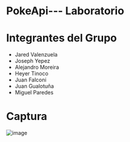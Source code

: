 # PokeApi--- Laboratorio
# Integrantes del Grupo
* Jared Valenzuela
* Joseph Yepez
* Alejandro Moreira
* Heyer Tinoco
* Juan Falconi
* Juan Gualotuña
* Miguel Paredes

# Captura 
![image](https://github.com/juandiego252/PokeApi---Juan-Gualotu-a/assets/102696740/a697251e-9c28-4e72-87ed-a74b4f484164)
